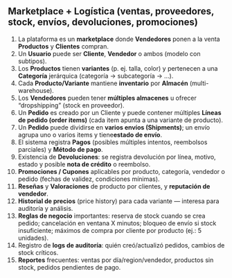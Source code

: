 ## Marketplace + Logística (ventas, proveedores, stock, envíos, devoluciones, promociones)

1. La plataforma es un **marketplace** donde **Vendedores** ponen a la venta **Productos** y **Clientes** compran.
2. Un **Usuario** puede ser ​**Cliente**​, **Vendedor** o ambos (modelo con subtipos).
3. Los **Productos** tienen **variantes** (p. ej. talla, color) y pertenecen a una **Categoría** jerárquica (categoría → subcategoría → …).
4. Cada **Producto/Variante** mantiene **inventario** por **Almacén** (multi-warehouse).
5. Los **Vendedores** pueden tener **múltiples almacenes** u ofrecer “dropshipping” (stock en proveedor).
6. Un **Pedido** es creado por un Cliente y puede contener múltiples **Líneas de pedido (order items)** (cada item apunta a una variante de producto).
7. Un **Pedido** puede dividirse en ​**varios envíos (Shipments)**​; un envío agrupa uno o varios items y tiene ​**estado de envío**​.
8. El sistema registra **Pagos** (posibles múltiples intentos, reembolsos parciales) y ​**Método de pago**​.
9. Existencia de ​**Devoluciones**​: se registra devolución por línea, motivo, estado y posible **nota de crédito** o reembolso.
10. **Promociones / Cupones** aplicables por producto, categoría, vendedor o pedido (fechas de validez, condiciones mínimas).
11. **Reseñas** y **Valoraciones** de producto por clientes, y ​**reputación de vendedor**​.
12. **Historial de precios** (price history) para cada variante — interesa para auditoría y análisis.
13. **Reglas de negocio** importantes: reserva de stock cuando se crea pedido; cancelación en ventana X minutos; bloqueo de envío si stock insuficiente; máximos de compra por cliente por producto (ej.: 5 unidades).
14. Registro de ​**logs de auditoría**​: quién creó/actualizó pedidos, cambios de stock críticos.
15. **Reportes** frecuentes: ventas por día/region/vendedor, productos sin stock, pedidos pendientes de pago.

